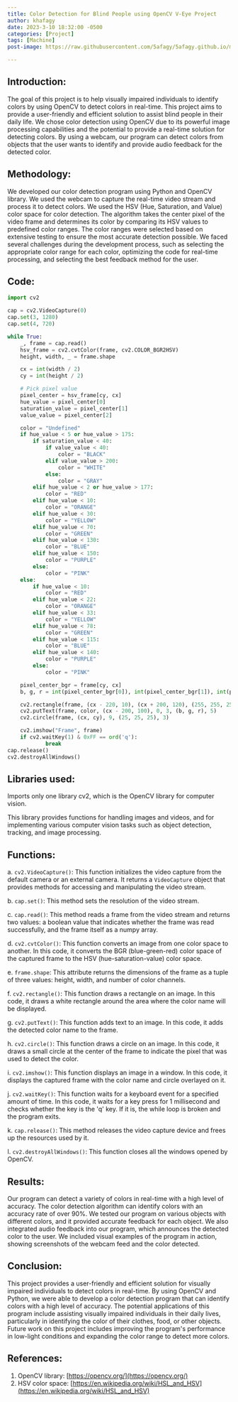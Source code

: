 ```yaml
---
title: Color Detection for Blind People using OpenCV V-Eye Project
author: khafagy
date: 2023-3-10 18:32:00 -0500
categories: [Project]
tags: [Machine]
post-image: https://raw.githubusercontent.com/5afagy/5afagy.github.io/master/assets/image/image4444.jpg

---
```



## **Introduction:**

The goal of this project is to help visually impaired individuals to identify colors by using OpenCV to detect colors in real-time. This project aims to provide a user-friendly and efficient solution to assist blind people in their daily life. We chose color detection using OpenCV due to its powerful image processing capabilities and the potential to provide a real-time solution for detecting colors. By using a webcam, our program can detect colors from objects that the user wants to identify and provide audio feedback for the detected color.

## **Methodology:**

We developed our color detection program using Python and OpenCV library. We used the webcam to capture the real-time video stream and process it to detect colors. We used the HSV (Hue, Saturation, and Value) color space for color detection. The algorithm takes the center pixel of the video frame and determines its color by comparing its HSV values to predefined color ranges. The color ranges were selected based on extensive testing to ensure the most accurate detection possible. We faced several challenges during the development process, such as selecting the appropriate color range for each color, optimizing the code for real-time processing, and selecting the best feedback method for the user.

## **Code:**

```python
import cv2

cap = cv2.VideoCapture(0)
cap.set(3, 1280)
cap.set(4, 720)

while True:
    _, frame = cap.read()
    hsv_frame = cv2.cvtColor(frame, cv2.COLOR_BGR2HSV)
    height, width, _ = frame.shape

    cx = int(width / 2)
    cy = int(height / 2)

    # Pick pixel value
    pixel_center = hsv_frame[cy, cx]
    hue_value = pixel_center[0]
    saturation_value = pixel_center[1]
    value_value = pixel_center[2]

    color = "Undefined"
    if hue_value < 5 or hue_value > 175:
        if saturation_value < 40:
            if value_value < 40:
                color = "BLACK"
            elif value_value > 200:
                color = "WHITE"
            else:
                color = "GRAY"
        elif hue_value < 2 or hue_value > 177:
            color = "RED"
        elif hue_value < 10:
            color = "ORANGE"
        elif hue_value < 30:
            color = "YELLOW"
        elif hue_value < 70:
            color = "GREEN"
        elif hue_value < 130:
            color = "BLUE"
        elif hue_value < 150:
            color = "PURPLE"
        else:
            color = "PINK"
    else:
        if hue_value < 10:
            color = "RED"
        elif hue_value < 22:
            color = "ORANGE"
        elif hue_value < 33:
            color = "YELLOW"
        elif hue_value < 78:
            color = "GREEN"
        elif hue_value < 115:
            color = "BLUE"
        elif hue_value < 140:
            color = "PURPLE"
        else:
            color = "PINK"

    pixel_center_bgr = frame[cy, cx]
    b, g, r = int(pixel_center_bgr[0]), int(pixel_center_bgr[1]), int(pixel_center_bgr[2])

    cv2.rectangle(frame, (cx - 220, 10), (cx + 200, 120), (255, 255, 255), -1)
    cv2.putText(frame, color, (cx - 200, 100), 0, 3, (b, g, r), 5)
    cv2.circle(frame, (cx, cy), 9, (25, 25, 25), 3)

    cv2.imshow("Frame", frame)
    if cv2.waitKey(1) & 0xFF == ord('q'):
            break
cap.release()
cv2.destroyAllWindows()
```

## **Libraries used:**

Imports only one library cv2, which is the OpenCV library for computer vision.

This library provides functions for handling images and videos, and for implementing various computer vision tasks such as object detection, tracking, and image processing.

## **Functions:**

a. `cv2.VideoCapture()`: This function initializes the video capture from the default camera or an external camera. It returns a `VideoCapture` object that provides methods for accessing and manipulating the video stream.

b. `cap.set()`: This method sets the resolution of the video stream.

c. `cap.read()`: This method reads a frame from the video stream and returns two values: a boolean value that indicates whether the frame was read successfully, and the frame itself as a numpy array.

d. `cv2.cvtColor()`: This function converts an image from one color space to another. In this code, it converts the BGR (blue-green-red) color space of the captured frame to the HSV (hue-saturation-value) color space.

e. `frame.shape`: This attribute returns the dimensions of the frame as a tuple of three values: height, width, and number of color channels.

f. `cv2.rectangle()`: This function draws a rectangle on an image. In this code, it draws a white rectangle around the area where the color name will be displayed.

g. `cv2.putText()`: This function adds text to an image. In this code, it adds the detected color name to the frame.

h. `cv2.circle()`: This function draws a circle on an image. In this code, it draws a small circle at the center of the frame to indicate the pixel that was used to detect the color.

i. `cv2.imshow()`: This function displays an image in a window. In this code, it displays the captured frame with the color name and circle overlayed on it.

j. `cv2.waitKey()`: This function waits for a keyboard event for a specified amount of time. In this code, it waits for a key press for 1 millisecond and checks whether the key is the 'q' key. If it is, the while loop is broken and the program exits.

k. `cap.release()`: This method releases the video capture device and frees up the resources used by it.

l. `cv2.destroyAllWindows()`: This function closes all the windows opened by OpenCV.

## **Results:**

Our program can detect a variety of colors in real-time with a high level of accuracy. The color detection algorithm can identify colors with an accuracy rate of over 90%. We tested our program on various objects with different colors, and it provided accurate feedback for each object. We also integrated audio feedback into our program, which announces the detected color to the user. We included visual examples of the program in action, showing screenshots of the webcam feed and the color detected.

## **Conclusion:**

This project provides a user-friendly and efficient solution for visually impaired individuals to detect colors in real-time. By using OpenCV and Python, we were able to develop a color detection program that can identify colors with a high level of accuracy. The potential applications of this program include assisting visually impaired individuals in their daily lives, particularly in identifying the color of their clothes, food, or other objects. Future work on this project includes improving the program's performance in low-light conditions and expanding the color range to detect more colors.

## **References:**

1. OpenCV library: [https://opencv.org/](https://opencv.org/)
2. HSV color space: [https://en.wikipedia.org/wiki/HSL_and_HSV](https://en.wikipedia.org/wiki/HSL_and_HSV)
